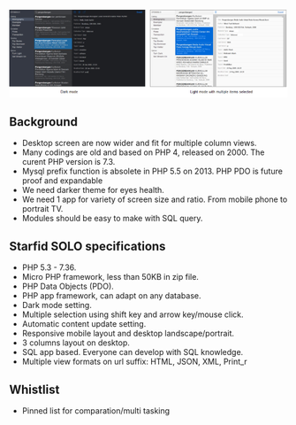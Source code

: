 ![Starfid Solo](https://raw.githubusercontent.com/starfid/solo/master/preview.png)

## Background
- Desktop screen are now wider and fit for multiple column views.
- Many codings are old and based on PHP 4, released on 2000. The curent PHP version is 7.3.
- Mysql prefix function is absolete in PHP 5.5 on 2013. PHP PDO is future proof and expandable
- We need darker theme for eyes health.
- We need 1 app for variety of screen size and ratio. From mobile phone to portrait TV.
- Modules should be easy to make with SQL query.


## Starfid SOLO specifications
- PHP 5.3 - 7.36.
- Micro PHP framework, less than 50KB in zip file.
- PHP Data Objects (PDO).
- PHP app framework, can adapt on any database.
- Dark mode setting.
- Multiple selection using shift key and arrow key/mouse click.
- Automatic content update setting.
- Responsive mobile layout and desktop landscape/portrait.
- 3 columns layout on desktop.
- SQL app based. Everyone can develop with SQL knowledge.
- Multiple view formats on url suffix: HTML, JSON, XML, Print_r


## Whistlist
- Pinned list for comparation/multi tasking
